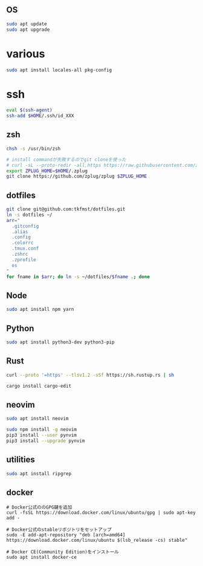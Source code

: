 ## OS

```sh
sudo apt update
sudo apt upgrade
```


# various

```sh
sudo apt install locales-all pkg-config
```

# ssh

```sh
eval $(ssh-agent)
ssh-add $HOME/.ssh/id_XXX
```


## zsh

```sh
chsh -s /usr/bin/zsh

# install commandが失敗するのでgit cloneを使った
# curl -sL --proto-redir -all,https https://raw.githubusercontent.com/zplug/installer/master/installer.zsh | zsh
export ZPLUG_HOME=$HOME/.zplug
git clone https://github.com/zplug/zplug $ZPLUG_HOME
```

## dotfiles

```sh
git clone git@github.com:tkfmst/dotfiles.git
ln -s dotfiles ~/
arr="
  .gitconfig
  .alias
  .config
  .colorrc
  .tmux.conf
  .zshrc
  .zprofile
  os
"
for fname in $arr; do ln -s ~/dotfiles/$fname .; done
```

## Node

```sh
sudo apt install npm yarn
```


## Python

```sh
sudo apt install python3-dev python3-pip
```

## Rust

```sh
curl --proto '=https' --tlsv1.2 -sSf https://sh.rustup.rs | sh

cargo install cargo-edit
```

## neovim

```sh
sudo apt install neovim

sudo npm install -g neovim
pip3 install --user pynvim
pip3 install --upgrade pynvim
```

## utilities

```sh
sudo apt install ripgrep
```

## docker

```
# Docker公式ののGPG鍵を追加
curl -fsSL https://download.docker.com/linux/ubuntu/gpg | sudo apt-key add -

# Docker公式のstableリポジトリをセットアップ
sudo -E add-apt-repository "deb [arch=amd64] https://download.docker.com/linux/ubuntu $(lsb_release -cs) stable"

# Docker CE(Community Edition)をインストール
sudo apt install docker-ce
```
